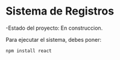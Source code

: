 <h1>Sistema de Registros </h1>

-Estado del proyecto: En construccion.

Para ejecutar el sistema, debes poner:

```npm install react```
